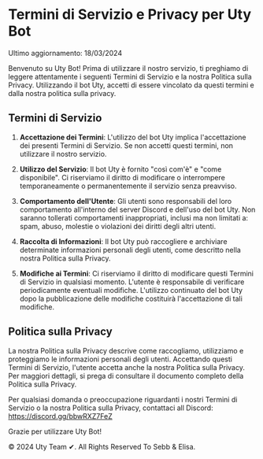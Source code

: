 # Termini di Servizio e Privacy per Uty Bot

Ultimo aggiornamento: 18/03/2024

Benvenuto su Uty Bot! Prima di utilizzare il nostro servizio, ti preghiamo di leggere attentamente i seguenti Termini di Servizio e la nostra Politica sulla Privacy. Utilizzando il bot Uty, accetti di essere vincolato da questi termini e dalla nostra politica sulla privacy.

## Termini di Servizio

1. **Accettazione dei Termini**: L'utilizzo del bot Uty implica l'accettazione dei presenti Termini di Servizio. Se non accetti questi termini, non utilizzare il nostro servizio.

2. **Utilizzo del Servizio**: Il bot Uty è fornito "così com'è" e "come disponibile". Ci riserviamo il diritto di modificare o interrompere temporaneamente o permanentemente il servizio senza preavviso.

3. **Comportamento dell'Utente**: Gli utenti sono responsabili del loro comportamento all'interno del server Discord e dell'uso del bot Uty. Non saranno tollerati comportamenti inappropriati, inclusi ma non limitati a: spam, abuso, molestie o violazioni dei diritti degli altri utenti.

4. **Raccolta di Informazioni**: Il bot Uty può raccogliere e archiviare determinate informazioni personali degli utenti, come descritto nella nostra Politica sulla Privacy.

5. **Modifiche ai Termini**: Ci riserviamo il diritto di modificare questi Termini di Servizio in qualsiasi momento. L'utente è responsabile di verificare periodicamente eventuali modifiche. L'utilizzo continuato del bot Uty dopo la pubblicazione delle modifiche costituirà l'accettazione di tali modifiche.

## Politica sulla Privacy

La nostra Politica sulla Privacy descrive come raccogliamo, utilizziamo e proteggiamo le informazioni personali degli utenti. Accettando questi Termini di Servizio, l'utente accetta anche la nostra Politica sulla Privacy. Per maggiori dettagli, si prega di consultare il documento completo della Politica sulla Privacy.

Per qualsiasi domanda o preoccupazione riguardanti i nostri Termini di Servizio o la nostra Politica sulla Privacy, contattaci all Discord: https://discord.gg/bbwRXZ7FeZ

Grazie per utilizzare Uty Bot!

© 2024 Uty Team ✔. All Rights Reserved To  Sebb & Elisa.

